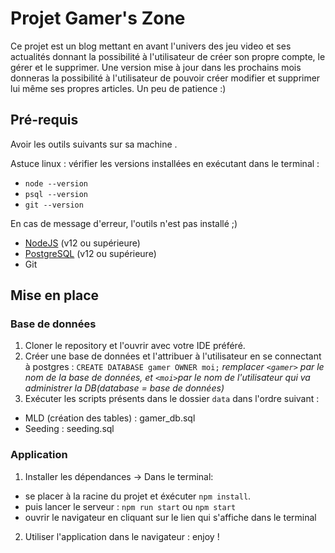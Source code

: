 # Projet Gamer's Zone

Ce projet est un blog mettant en avant l'univers des jeu video et ses actualités donnant la possibilité à l'utilisateur de créer son propre compte, le gérer et le supprimer. Une version mise à jour dans les prochains mois donneras la possibilité à l'utilisateur de pouvoir créer modifier et supprimer lui même ses propres articles. Un peu de patience :)

## Pré-requis 

Avoir les outils suivants sur sa machine .

Astuce linux : vérifier les versions installées en exécutant dans le terminal : 
- `node --version`
- `psql --version`
- `git --version`

En cas de message d'erreur, l'outils n'est pas installé ;)

- [NodeJS](https://nodejs.org/en/download/) (v12 ou supérieure)
- [PostgreSQL](https://www.postgresql.org/download/) (v12 ou supérieure)
- Git 


## Mise en place

### Base de données

1. Cloner le repository et l'ouvrir avec votre IDE préféré.
2. Créer une base de données et l'attribuer à l'utilisateur en se connectant à postgres : `CREATE DATABASE gamer OWNER moi;` *remplacer `<gamer>` par le nom de la base de données, et `<moi>`par le nom de l'utilisateur qui va administrer la DB(database = base de données)*
3. Exécuter les scripts présents dans le dossier `data` dans l'ordre suivant : 
- MLD (création des tables) : gamer_db.sql
- Seeding : seeding.sql

### Application

1. Installer les dépendances
 -> Dans le terminal:
- se placer à la racine du projet et éxécuter `npm install`.
- puis lancer le serveur : `npm run start` ou `npm start`
- ouvrir le navigateur en cliquant sur le lien qui s'affiche dans le terminal

2. Utiliser l'application dans le navigateur : enjoy !